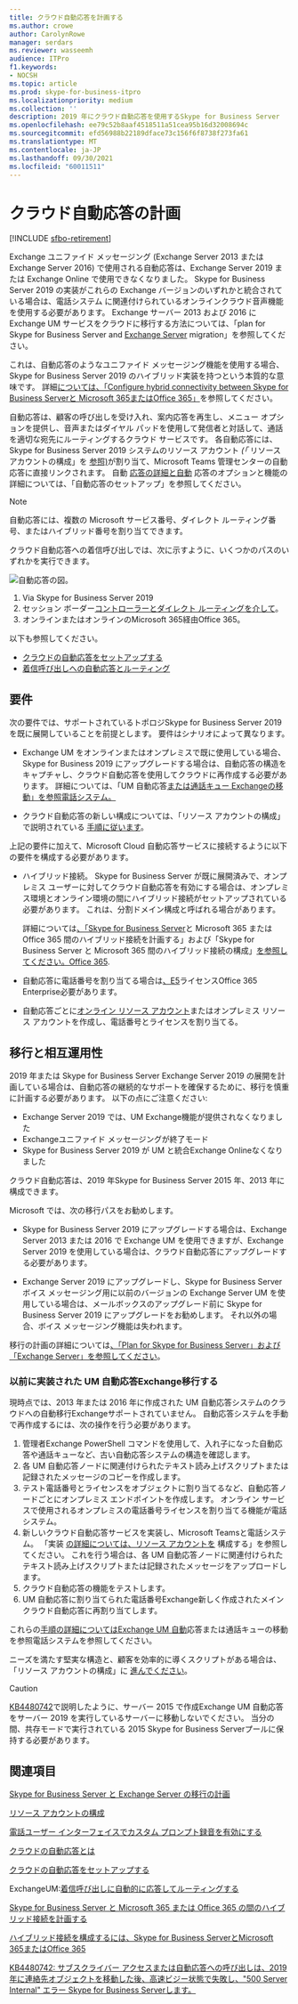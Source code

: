 ```yaml
---
title: クラウド自動応答を計画する
ms.author: crowe
author: CarolynRowe
manager: serdars
ms.reviewer: wasseemh
audience: ITPro
f1.keywords:
- NOCSH
ms.topic: article
ms.prod: skype-for-business-itpro
ms.localizationpriority: medium
ms.collection: ''
description: 2019 年にクラウド自動応答を使用するSkype for Business Server
ms.openlocfilehash: ee79c52b8aaf4518511a51cea95b16d32008694c
ms.sourcegitcommit: efd56988b22189dface73c156f6f8738f273fa61
ms.translationtype: MT
ms.contentlocale: ja-JP
ms.lasthandoff: 09/30/2021
ms.locfileid: "60011511"
---
```

# <a name="plan-cloud-auto-attendants"></a>クラウド自動応答の計画

[!INCLUDE [sfbo-retirement](../../Hub/includes/sfbo-retirement.md)]

Exchange ユニファイド メッセージング (Exchange Server 2013 または Exchange Server 2016) で使用される自動応答は、Exchange Server 2019 または Exchange Online で使用できなくなりました。 Skype for Business Server 2019 の実装がこれらの Exchange バージョンのいずれかと統合されている場合は、電話システム に関連付けられているオンラインクラウド音声機能を使用する必要があります。 Exchange サーバー 2013 および 2016 にExchange UM サービスをクラウドに移行する方法については、「plan for Skype for Business Server and [Exchange Server](plan-um-migration.md) migration」を参照してください。

これは、自動応答のようなユニファイド メッセージング機能を使用する場合、Skype for Business Server 2019 のハイブリッド実装を持つという本質的な意味です。 詳細[については、「Configure hybrid connectivity between Skype for Business Serverと Microsoft 365またはOffice 365」](configure-hybrid-connectivity.md)を参照してください。

自動応答は、顧客の呼び出しを受け入れ、案内応答を再生し、メニュー オプションを提供し、音声またはダイヤル パッドを使用して発信者と対話して、通話を適切な宛先にルーティングするクラウド サービスです。 各自動応答には、Skype for Business Server 2019 システムのリソース アカウント *(「* リソース アカウントの構成」を [参照)](configure-onprem-ra.md)が割り当て、Microsoft Teams 管理センターの自動応答に直接リンクされます。 自動 [応答の詳細と自動](/microsoftteams/create-a-phone-system-auto-attendant) 応答のオプションと機能の詳細については、「自動応答のセットアップ」を参照してください。

> [!NOTE]
> 自動応答には、複数の Microsoft サービス番号、ダイレクト ルーティング番号、またはハイブリッド番号を割り当てできます。

クラウド自動応答への着信呼び出しでは、次に示すように、いくつかのパスのいずれかを実行できます。

![自動応答の図。](../../SfBServer2019/media/AA-plan-concept.png)

1. Via Skype for Business Server 2019
2. セッション ボーダー[コントローラーとダイレクト ルーティング](/MicrosoftTeams/direct-routing-border-controllers)[を介して](/microsoftteams/direct-routing-plan-media-bypass)。
3. オンラインまたはオンラインのMicrosoft 365経由Office 365。

以下も参照してください。

- [クラウドの自動応答をセットアップする](/microsoftteams/create-a-phone-system-auto-attendant)
- [着信呼び出しへの自動応答とルーティング](/exchange/voice-mail-unified-messaging/automatically-answer-and-route-calls/automatically-answer-and-route-calls)

## <a name="requirements"></a>要件

次の要件では、サポートされているトポロジSkype for Business Server 2019 を既に展開していることを前提とします。  要件はシナリオによって異なります。

- Exchange UM をオンラインまたはオンプレミスで既に使用している場合、Skype for Business 2019 にアップグレードする場合は、自動応答の構造をキャプチャし、クラウド自動応答を使用してクラウドに再作成する必要があります。 詳細については、「UM 自動応答[または通話キュー Exchangeの移動」を参照電話システム。](configure-onprem-ra.md#moving-an-exchange-um-auto-attendant-or-call-queue-to-phone-system)

- クラウド自動応答の新しい構成については、「リソース アカウントの構成」で説明されている  [手順に従います](configure-onprem-ra.md)。

上記の要件に加えて、Microsoft Cloud 自動応答サービスに接続するように以下の要件を構成する必要があります。

- ハイブリッド接続。 Skype for Business Server が既に展開済みで、オンプレミス ユーザーに対してクラウド自動応答を有効にする場合は、オンプレミス環境とオンライン環境の間にハイブリッド接続がセットアップされている必要があります。 これは、分割ドメイン構成と呼ばれる場合があります。

   詳細については[、「Skype for Business Server](plan-hybrid-connectivity.md)と Microsoft 365 または Office 365 間のハイブリッド接続を計画する」および「Skype for Business Server と Microsoft 365 間のハイブリッド接続の構成」[を参照してください。Office 365](configure-hybrid-connectivity.md).

- 自動応答に電話番号を割り当てる場合は[、E5](../../SfbOnline/skype-for-business-and-microsoft-teams-add-on-licensing/license-options-based-on-your-plan/office-365-enterprise-e5-with-audio-conferencing.md)ライセンスOffice 365 Enterprise必要があります。
- 自動応答ごとに[オンライン リソース アカウント](/MicrosoftTeams/manage-resource-accounts)または[](configure-onprem-ra.md)オンプレミス リソース アカウントを作成し、電話番号とライセンスを割り当てる。 

## <a name="migration-and-interoperability"></a>移行と相互運用性

2019 年または Skype for Business Server Exchange Server 2019 の展開を計画している場合は、自動応答の継続的なサポートを確保するために、移行を慎重に計画する必要があります。 以下の点にご注意ください:

- Exchange Server 2019 では、UM Exchange機能が提供されなくなりました
- Exchangeユニファイド メッセージングが終了モード
- Skype for Business Server 2019 が UM と統合Exchange Onlineなくなりました

クラウド自動応答は、2019 年Skype for Business Server 2015 年、2013 年に構成できます。

Microsoft では、次の移行パスをお勧めします。

- Skype for Business Server 2019 にアップグレードする場合は、Exchange Server 2013 または 2016 で Exchange UM を使用できますが、Exchange Server 2019 を使用している場合は、クラウド自動応答にアップグレードする必要があります。

- Exchange Server 2019 にアップグレードし、Skype for Business Server ボイス メッセージング用に以前のバージョンの Exchange Server UM を使用している場合は、メールボックスのアップグレード前に Skype for Business Server 2019 にアップグレードをお勧めします。  それ以外の場合、ボイス メッセージング機能は失われます。

移行の計画の詳細については[、「Plan for Skype for Business Server」および「Exchange Server」を参照してください](plan-um-migration.md)。

### <a name="migrating-a-previously-implemented-exchange-um-auto-attendant-system"></a>以前に実装された UM 自動応答Exchange移行する

現時点では、2013 年または 2016 年に作成された UM 自動応答システムのクラウドへの自動移行Exchangeサポートされていません。 自動応答システムを手動で再作成するには、次の操作を行う必要があります。

1. 管理者Exchange PowerShell コマンドを使用して、入れ子になった自動応答や通話キューなど、古い自動応答システムの構造を確認します。  
2. 各 UM 自動応答ノードに関連付けられたテキスト読み上げスクリプトまたは記録されたメッセージのコピーを作成します。
3. テスト電話番号とライセンスをオブジェクトに割り当てるなど、自動応答ノードごとにオンプレミス エンドポイントを作成します。 オンライン サービスで使用されるオンプレミスの電話番号ライセンスを割り当てる機能が電話システム。
4. 新しいクラウド自動応答サービスを実装し、Microsoft Teamsと電話システム。 「実装 [の詳細については、リソース アカウントを](configure-onprem-ra.md) 構成する」を参照してください。 これを行う場合は、各 UM 自動応答ノードに関連付けられたテキスト読み上げスクリプトまたは記録されたメッセージをアップロードします。
5. クラウド自動応答の機能をテストします。
6. UM 自動応答に割り当てられた電話番号Exchange新しく作成されたメインクラウド自動応答に再割り当てします。

これらの[手順の詳細についてはExchange UM 自動](configure-onprem-ra.md#moving-an-exchange-um-auto-attendant-or-call-queue-to-phone-system)応答または通話キューの移動を参照電話システムを参照してください。

ニーズを満たす堅実な構造と、顧客を効率的に導くスクリプトがある場合は、「リソース アカウントの構成」に [進んでください](configure-onprem-ra.md)。

> [!CAUTION]
> [KB4480742](https://support.microsoft.com/help/4480742/call-failures-and-500-server-internal-error-after-migration-to-2019)で説明したように、サーバー 2015 で作成Exchange UM 自動応答をサーバー 2019 を実行しているサーバーに移動しないでください。 当分の間、共存モードで実行されている 2015 Skype for Business Serverプールに保持する必要があります。

## <a name="see-also"></a>関連項目

[Skype for Business Server と Exchange Server の移行の計画](plan-um-migration.md)

[リソース アカウントの構成](configure-onprem-ra.md)

[電話ユーザー インターフェイスでカスタム プロンプト録音を有効にする](/exchange/voice-mail-unified-messaging/greetings-announcements-menus-and-prompts/enable-custom-prompt-recording)

[クラウドの自動応答とは](/SkypeForBusiness/what-is-phone-system-in-office-365/what-are-phone-system-auto-attendants)

[クラウドの自動応答をセットアップする](/microsoftteams/create-a-phone-system-auto-attendant)

ExchangeUM:[着信呼び出しに自動的に応答してルーティングする](/exchange/voice-mail-unified-messaging/automatically-answer-and-route-calls/automatically-answer-and-route-calls)

[Skype for Business Server と Microsoft 365 または Office 365 の間のハイブリッド接続を計画する](plan-hybrid-connectivity.md)

[ハイブリッド接続を構成するには、Skype for Business ServerとMicrosoft 365またはOffice 365](configure-hybrid-connectivity.md)

[KB4480742: サブスクライバー アクセスまたは自動応答への呼び出しは、2019 年に連絡先オブジェクトを移動した後、高速ビジー状態で失敗し、"500 Server Internal" エラー Skype for Business Serverします。](https://support.microsoft.com/help/4480742/call-failures-and-500-server-internal-error-after-migration-to-2019)
